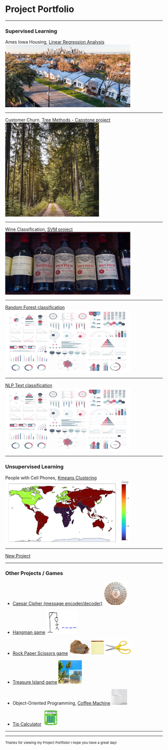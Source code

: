 # Project Portfolio

---

### Supervised Learning 

Ames Iowa Housing, 
[Linear Regression Analysis](https://github.com/Joseph-J-Burton/Linear_Regression_project)
<img src="images/houses.PNG"
     width="400"
     height="200"/>

---
Customer Churn, 
[Tree Methods - Capstone project](https://github.com/Joseph-J-Burton/Supervised-Learning-Capstone)
<img src="images/Forest.PNG"
     width="300"
     height="300"/>

---
Wine Classification,
[SVM project](https://github.com/Joseph-J-Burton/support-vector-machine)
<img src="images/wine.jpg"
     width="400"
     height="200"/>

---
[Random Forest classification](https://github.com/Joseph-J-Burton/random-forest-classification)
<img src="images/dummy_thumbnail.jpg"
     width="400"
     height="200"/>

---
[NLP Text classification](https://github.com/Joseph-J-Burton/NLP-text-classification)
<img src="images/dummy_thumbnail.jpg"
     width="400"
     height="200"/>

---

### Unsupervised Learning

People with Cell Phones, 
[Kmeans Clustering](https://github.com/Joseph-J-Burton/Kmeans-Clustering)
<img src="images/cluster_map.PNG"
     width="400"
     height="200"/>

---
[New Project](http://example.com/)

---

### Other Projects / Games

- [Caesar Cipher (message encoder/decoder)](https://github.com/Joseph-J-Burton/caesar-cipher) <img src="images/decoder.PNG" width="75" height="75"/>

- [Hangman game](https://github.com/Joseph-J-Burton/Hangman-game) <img src="images/hang_man.PNG" width="100" height="75"/>

- [Rock Paper Scissors game](https://github.com/Joseph-J-Burton/rock-paper-scissors_game) <img src="images/rock_paper_scissors.PNG" width="200" height="50"/>

- [Treasure Island game](https://github.com/Joseph-J-Burton/treasure_island) <img src="images/treasure_island.PNG" width="75" height="75"/>

- Object-Oriented Programming, [Coffee Machine](https://github.com/Joseph-J-Burton/oop-coffee-machine) <img src="images/coffee.PNG" width="50" height="50"/>
  
- [Tip Calculator](https://github.com/Joseph-J-Burton/tip-calculator) <img src="images/calculator.PNG" width="50" height="50"/>

---




---
<p style="font-size:11px">Thanks for viewing my Project Portfolio! I hope you have a great day!</p>
<!-- Remove above message if you don't want -->
